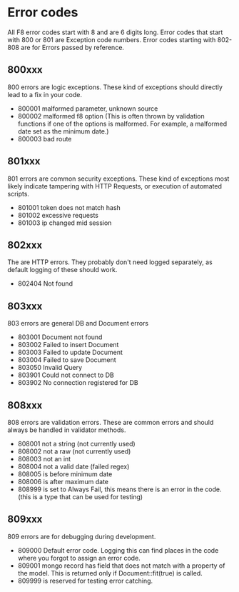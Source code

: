 # Error codes

All F8 error codes start with 8 and are 6 digits long. Error codes that start with 800 or 801 are Exception code numbers. Error codes starting with 802-808 are for Errors passed by reference.

## 800xxx

800 errors are logic exceptions. These kind of exceptions should directly lead to a fix in your code.

-  800001 malformed parameter, unknown source
-  800002 malformed f8 option (This is often thrown by validation functions if one of the options is malformed. For example, a malformed date set as the minimum date.)
-  800003 bad route

## 801xxx

801 errors are common security exceptions. These kind of exceptions most likely indicate tampering with HTTP Requests, or execution of automated scripts.

-  801001 token does not match hash
-  801002 excessive requests
-  801003 ip changed mid session

## 802xxx

The are HTTP errors. They probably don't need logged separately, as default logging of these should work.

-  802404 Not found

## 803xxx

803 errors are general DB and Document errors

-  803001 Document not found
-  803002 Failed to insert Document
-  803003 Failed to update Document
-  803004 Failed to save Document
-  803050 Invalid Query
-  803901 Could not connect to DB
-  803902 No connection registered for DB



## 808xxx

808 errors are validation errors. These are common errors and should always be handled in validator methods.

-  808001 not a string (not currently used)
-  808002 not a raw (not currently used)
-  808003 not an int
-  808004 not a valid date (failed regex)
-  808005 is before minimum date
-  808006 is after maximum date
-  808999 is set to Always Fail, this means there is an error in the code. (this is a type that can be used for testing)

## 809xxx

809 errors are for debugging during development.

-  809000 Default error code. Logging this can find places in the code where you forgot to assign an error code.
-  809001 mongo record has field that does not match with a property of the model. This is returned only if Document::fit(true) is called.
-  809999 is reserved for testing error catching.